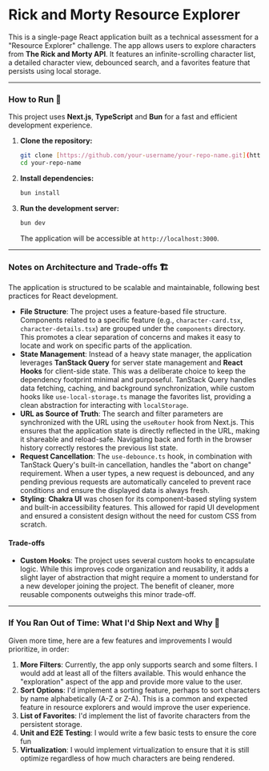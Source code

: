 # Rick and Morty Resource Explorer

This is a single-page React application built as a technical assessment for a "Resource Explorer" challenge. The app allows users to explore characters from **The Rick and Morty API**. It features an infinite-scrolling character list, a detailed character view, debounced search, and a favorites feature that persists using local storage.

---

### How to Run 🏃

This project uses **Next.js**, **TypeScript** and **Bun** for a fast and efficient development experience.

1.  **Clone the repository:**
    ```bash
    git clone [https://github.com/your-username/your-repo-name.git](https://github.com/your-username/your-repo-name.git)
    cd your-repo-name
    ```
2.  **Install dependencies:**
    ```bash
    bun install
    ```
3.  **Run the development server:**
    ```bash
    bun dev
    ```
    The application will be accessible at `http://localhost:3000`.

---

### Notes on Architecture and Trade-offs 🏗️

The application is structured to be scalable and maintainable, following best practices for React development.

* **File Structure**: The project uses a feature-based file structure. Components related to a specific feature (e.g., `character-card.tsx`, `character-details.tsx`) are grouped under the `components` directory. This promotes a clear separation of concerns and makes it easy to locate and work on specific parts of the application.
* **State Management**: Instead of a heavy state manager, the application leverages **TanStack Query** for server state management and **React Hooks** for client-side state. This was a deliberate choice to keep the dependency footprint minimal and purposeful. TanStack Query handles data fetching, caching, and background synchronization, while custom hooks like `use-local-storage.ts` manage the favorites list, providing a clean abstraction for interacting with `localStorage`.
* **URL as Source of Truth**: The search and filter parameters are synchronized with the URL using the `useRouter` hook from Next.js. This ensures that the application state is directly reflected in the URL, making it shareable and reload-safe. Navigating back and forth in the browser history correctly restores the previous list state.
* **Request Cancellation**: The `use-debounce.ts` hook, in combination with TanStack Query's built-in cancellation, handles the "abort on change" requirement. When a user types, a new request is debounced, and any pending previous requests are automatically canceled to prevent race conditions and ensure the displayed data is always fresh.
* **Styling**: **Chakra UI** was chosen for its component-based styling system and built-in accessibility features. This allowed for rapid UI development and ensured a consistent design without the need for custom CSS from scratch.

#### Trade-offs

* **Custom Hooks**: The project uses several custom hooks to encapsulate logic. While this improves code organization and reusability, it adds a slight layer of abstraction that might require a moment to understand for a new developer joining the project. The benefit of cleaner, more reusable components outweighs this minor trade-off.

---

### If You Ran Out of Time: What I'd Ship Next and Why 🚀

Given more time, here are a few features and improvements I would prioritize, in order:

1.  **More Filters**: Currently, the app only supports search and some filters. I would add at least all of the filters available. This would enhance the "exploration" aspect of the app and provide more value to the user.
2.  **Sort Options**: I'd implement a sorting feature, perhaps to sort characters by name alphabetically (A-Z or Z-A). This is a common and expected feature in resource explorers and would improve the user experience.
3.  **List of Favorites**: I'd implement the list of favorite characters from the persistent storage.
4.  **Unit and E2E Testing**: I would write a few basic tests to ensure the core fun
5.  **Virtualization**: I would implement virtualization to ensure that it is still optimize regardless of how much characters are being rendered.
